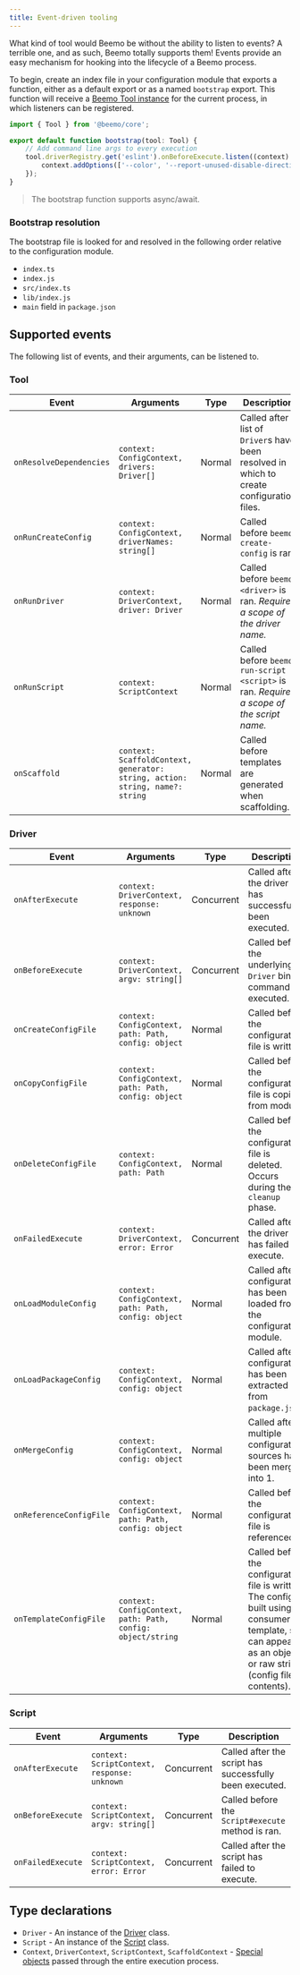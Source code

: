 ```yaml
---
title: Event-driven tooling
---
```


What kind of tool would Beemo be without the ability to listen to events? A terrible one, and as
such, Beemo totally supports them! Events provide an easy mechanism for hooking into the lifecycle
of a Beemo process.

To begin, create an index file in your configuration module that exports a function, either as a
default export or as a named `bootstrap` export. This function will receive a
[Beemo Tool instance](./tool.md) for the current process, in which listeners can be registered.

```ts title="index.ts"
import { Tool } from '@beemo/core';

export default function bootstrap(tool: Tool) {
	// Add command line args to every execution
	tool.driverRegistry.get('eslint').onBeforeExecute.listen((context) => {
		context.addOptions(['--color', '--report-unused-disable-directives']);
	});
}
```

> The bootstrap function supports async/await.

### Bootstrap resolution

The bootstrap file is looked for and resolved in the following order relative to the configuration
module.

- `index.ts`
- `index.js`
- `src/index.ts`
- `lib/index.js`
- `main` field in `package.json`

## Supported events

The following list of events, and their arguments, can be listened to.

### Tool

| Event                   | Arguments                                                                    | Type   | Description                                                                                 |
| ----------------------- | ---------------------------------------------------------------------------- | ------ | ------------------------------------------------------------------------------------------- |
| `onResolveDependencies` | `context: ConfigContext, drivers: Driver[]`                                  | Normal | Called after a list of `Driver`s have been resolved in which to create configuration files. |
| `onRunCreateConfig`     | `context: ConfigContext, driverNames: string[]`                              | Normal | Called before `beemo create-config` is ran.                                                 |
| `onRunDriver`           | `context: DriverContext, driver: Driver`                                     | Normal | Called before `beemo <driver>` is ran. _Requires a scope of the driver name._               |
| `onRunScript`           | `context: ScriptContext`                                                     | Normal | Called before `beemo run-script <script>` is ran. _Requires a scope of the script name._    |
| `onScaffold`            | `context: ScaffoldContext, generator: string, action: string, name?: string` | Normal | Called before templates are generated when scaffolding.                                     |

### Driver

| Event                   | Arguments                                                   | Type       | Description                                                                                                                                                      |
| ----------------------- | ----------------------------------------------------------- | ---------- | ---------------------------------------------------------------------------------------------------------------------------------------------------------------- |
| `onAfterExecute`        | `context: DriverContext, response: unknown`                 | Concurrent | Called after the driver has successfully been executed.                                                                                                          |
| `onBeforeExecute`       | `context: DriverContext, argv: string[]`                    | Concurrent | Called before the underlying `Driver` binary command is executed.                                                                                                |
| `onCreateConfigFile`    | `context: ConfigContext, path: Path, config: object`        | Normal     | Called before the configuration file is written.                                                                                                                 |
| `onCopyConfigFile`      | `context: ConfigContext, path: Path, config: object`        | Normal     | Called before the configuration file is copied from module.                                                                                                      |
| `onDeleteConfigFile`    | `context: ConfigContext, path: Path`                        | Normal     | Called before the configuration file is deleted. Occurs during the `cleanup` phase.                                                                              |
| `onFailedExecute`       | `context: DriverContext, error: Error`                      | Concurrent | Called after the driver has failed to execute.                                                                                                                   |
| `onLoadModuleConfig`    | `context: ConfigContext, path: Path, config: object`        | Normal     | Called after configuration has been loaded from the configuration module.                                                                                        |
| `onLoadPackageConfig`   | `context: ConfigContext, config: object`                    | Normal     | Called after configuration has been extracted from `package.json`.                                                                                               |
| `onMergeConfig`         | `context: ConfigContext, config: object`                    | Normal     | Called after multiple configuration sources have been merged into 1.                                                                                             |
| `onReferenceConfigFile` | `context: ConfigContext, path: Path, config: object`        | Normal     | Called before the configuration file is referenced.                                                                                                              |
| `onTemplateConfigFile`  | `context: ConfigContext, path: Path, config: object/string` | Normal     | Called before the configuration file is written. The config is built using a consumer template, so can appear as an object or raw string (config file contents). |

### Script

| Event             | Arguments                                   | Type       | Description                                             |
| ----------------- | ------------------------------------------- | ---------- | ------------------------------------------------------- |
| `onAfterExecute`  | `context: ScriptContext, response: unknown` | Concurrent | Called after the script has successfully been executed. |
| `onBeforeExecute` | `context: ScriptContext, argv: string[]`    | Concurrent | Called before the `Script#execute` method is ran.       |
| `onFailedExecute` | `context: ScriptContext, error: Error`      | Concurrent | Called after the script has failed to execute.          |

## Type declarations

- `Driver` - An instance of the
  [Driver](https://github.com/beemojs/beemo/blob/master/packages/core/src/Driver.ts) class.
- `Script` - An instance of the
  [Script](https://github.com/beemojs/beemo/blob/master/packages/core/src/Script.ts) class.
- `Context`, `DriverContext`, `ScriptContext`, `ScaffoldContext` -
  [Special objects](https://github.com/beemojs/beemo/tree/master/packages/core/src/contexts) passed
  through the entire execution process.
